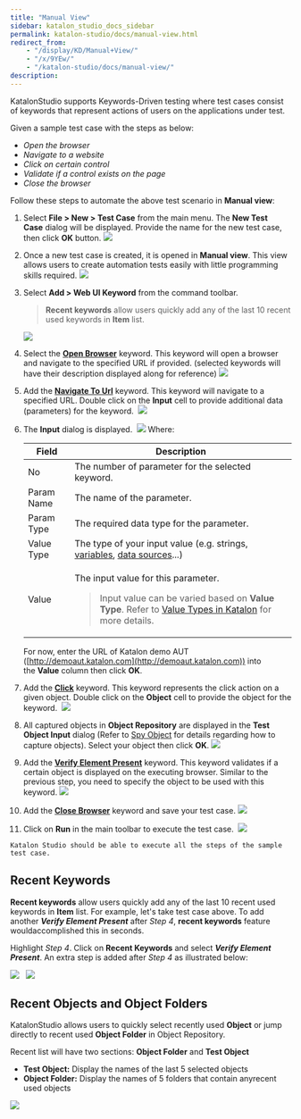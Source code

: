 ```yaml
---
title: "Manual View"
sidebar: katalon_studio_docs_sidebar
permalink: katalon-studio/docs/manual-view.html
redirect_from:
    - "/display/KD/Manual+View/"
    - "/x/9YEw/"
    - "/katalon-studio/docs/manual-view/"
description:
---
```

KatalonStudio supports Keywords-Driven testing where test cases consist of keywords that represent actions of users on the applications under test. 

Given a sample test case with the steps as below:

*   _Open the browser_
*   _Navigate to a website_
*   _Click on certain control_
*   _Validate if a control exists on the page_
*   _Close the browser_

Follow these steps to automate the above test scenario in **Manual view**:

1.  Select **File > New > Test Case** from the main menu. The **New Test Case** dialog will be displayed. Provide the name for the new test case, then click **OK** button.
    ![](../../images/katalon-studio/docs/manual-view/image2017-2-15-93A593A10.png)


2.  Once a new test case is created, it is opened in **Manual view**. This view allows users to create automation tests easily with little programming skills required.
    ![](../../images/katalon-studio/docs/manual-view/image2017-8-18-133A533A45.png)


3.  Select **Add > Web UI Keyword** from the command toolbar.

    > **Recent keywords** allow users quickly add any of the last 10 recent used keywords in **Item** list.


    ![](../../images/katalon-studio/docs/manual-view/image2017-8-18-133A543A48.png)




4.  Select the **[Open Browser](/display/KD/%5BWebUI%5D+Open+Browser)** keyword. This keyword will open a browser and navigate to the specified URL if provided. (selected keywords will have their description displayed along for reference)
    ![](../../images/katalon-studio/docs/manual-view/image2017-8-18-143A13A24.png)


5.  Add the **[Navigate To Url](/display/KD/%5BWebUI%5D+Navigate+to+Url)** keyword. This keyword will navigate to a specified URL. Double click on the **Input** cell to provide additional data (parameters) for the keyword. 
    ![](../../images/katalon-studio/docs/manual-view/image2017-8-18-143A363A31.png)


6.  The **Input** dialog is displayed. 
    ![](../../images/katalon-studio/docs/manual-view/image2017-6-30-193A63A59.png)
    Where:

    <table><thead><tr><th>Field</th><th>Description</th></tr></thead><tbody><tr><td>No</td><td>The number of parameter for the selected keyword.</td></tr><tr><td>Param Name</td><td>The name of the parameter.</td></tr><tr><td>Param Type</td><td>The required data type for the parameter.</td></tr><tr><td>Value Type</td><td>The type of your input value (e.g. strings, <a class="external-link" href="https://docs.katalon.com/display/KD/Variable+Types" rel="nofollow">variables</a>, <a class="external-link" href="https://docs.katalon.com/display/KD/Manage+Test+Data" rel="nofollow">data sources</a>...)</td></tr><tr><td>Value</td><td><p>The input value for this parameter.</p><blockquote class="important"><p>Input value can be varied based on&nbsp;<strong>Value Type</strong>. Refer to&nbsp;<a class="external-link" href="https://docs.katalon.com/display/KD/Value+Types" rel="nofollow">Value Types in Katalon</a>&nbsp;for more details.</p></blockquote></td></tr></tbody></table>


    For now, enter the URL of Katalon demo AUT ([http://demoaut.katalon.com](http://demoaut.katalon.com)) into the **Value** column then click **OK**. 


7.  Add the **[Click](/display/KD/%5BWebUI%5D+Click)** keyword. This keyword represents the click action on a given object. Double click on the **Object** cell to provide the object for the keyword. 
    ![](../../images/katalon-studio/docs/manual-view/image2017-8-18-143A513A0.png)


8.  All captured objects in **Object Repository** are displayed in the **Test Object Input** dialog (Refer to [Spy Object](/display/KD/Record+and+Spy+Utilities) for details regarding how to capture objects). Select your object then click **OK**.
    ![](../../images/katalon-studio/docs/manual-view/image2017-6-30-193A143A44.png)


9.  Add the **[Verify Element Present](/display/KD/%5BWebUI%5D+Verify+Element+Present)** keyword. This keyword validates if a certain object is displayed on the executing browser. Similar to the previous step, you need to specify the object to be used with this keyword.
    ![](../../images/katalon-studio/docs/manual-view/image2017-8-18-143A543A15.png)


10.  Add the **[Close Browser](/display/KD/%5BWebUI%5D+Close+Browser)** keyword and save your test case.
    ![](../../images/katalon-studio/docs/manual-view/image2017-8-18-143A563A32.png)


11.  Click on **Run** in the main toolbar to execute the test case. 
    ![](../../images/katalon-studio/docs/manual-view/image2017-8-11-103A573A37.png)

    Katalon Studio should be able to execute all the steps of the sample test case.

Recent Keywords
---------------

**Recent keywords** allow users quickly add any of the last 10 recent used keywords in **Item** list. For example, let's take test case above. To add another **_Verify Element Present_** after _Step 4_, **recent keywords** feature wouldaccomplished this in seconds.

Highlight _Step 4_. Click on **Recent Keywords** and select **_Verify Element Present_**. An extra step is added after _Step 4_ as illustrated below:

![](../../images/katalon-studio/docs/manual-view/image2017-8-21-123A93A39.png)   ![](../../images/katalon-studio/docs/manual-view/image2017-8-21-123A133A31.png)

Recent Objects and Object Folders
---------------------------------

KatalonStudio allows users to quickly select recently used **Object** or jump directly to recent used **Object Folder** in Object Repository.

Recent list will have two sections: **Object Folder** and **Test Object**

*   **Test Object:** Display the names of the last 5 selected objects
*   **Object Folder:** Display the names of 5 folders that contain anyrecent used objects

![](../../images/katalon-studio/docs/manual-view/image2017-8-25-173A293A39.png)